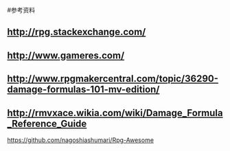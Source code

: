 #参考资料


## http://rpg.stackexchange.com/


## http://www.gameres.com/

## http://www.rpgmakercentral.com/topic/36290-damage-formulas-101-mv-edition/

## http://rmvxace.wikia.com/wiki/Damage_Formula_Reference_Guide


https://github.com/nagoshiashumari/Rpg-Awesome
